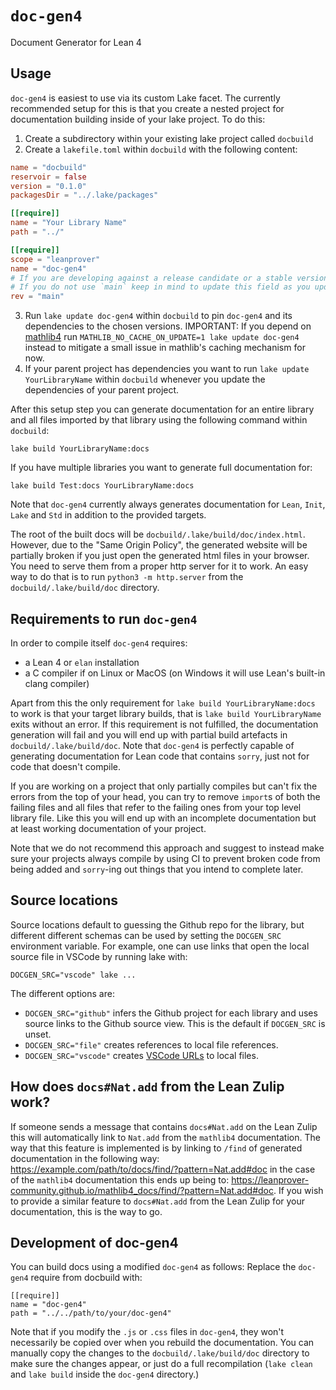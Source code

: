 # `doc-gen4`
Document Generator for Lean 4

## Usage
`doc-gen4` is easiest to use via its custom Lake facet. The currently recommended setup for
this is that you create a nested project for documentation building inside of your lake project.
To do this:
1. Create a subdirectory within your existing lake project called `docbuild`
2. Create a `lakefile.toml` within `docbuild` with the following content:
```toml
name = "docbuild"
reservoir = false
version = "0.1.0"
packagesDir = "../.lake/packages"

[[require]]
name = "Your Library Name"
path = "../"

[[require]]
scope = "leanprover"
name = "doc-gen4"
# If you are developing against a release candidate or a stable version `v4.x`, replace `main` below by `v4.x`.
# If you do not use `main` keep in mind to update this field as you update your Lean version.
rev = "main"
```
3. Run `lake update doc-gen4` within `docbuild` to pin `doc-gen4` and its dependencies to the chosen versions.
   IMPORTANT: If you depend on [mathlib4](https://github.com/leanprover-community/mathlib4) run
   `MATHLIB_NO_CACHE_ON_UPDATE=1 lake update doc-gen4` instead to mitigate a small issue in
   mathlib's caching mechanism for now.
4. If your parent project has dependencies you want to run `lake update YourLibraryName` within
  `docbuild` whenever you update the dependencies of your parent project.

After this setup step you can generate documentation for an entire library and all files imported
by that library using the following command within `docbuild`:
```
lake build YourLibraryName:docs
```
If you have multiple libraries you want to generate full documentation for:
```
lake build Test:docs YourLibraryName:docs
```

Note that `doc-gen4` currently always generates documentation for `Lean`, `Init`, `Lake` and `Std`
in addition to the provided targets.

The root of the built docs will be `docbuild/.lake/build/doc/index.html`.
However, due to the "Same Origin Policy", the generated website will be partially broken if you just
open the generated html files in your browser.  You need to serve them from a proper http server for
it to work. An easy way to do that is to run `python3 -m http.server` from the `docbuild/.lake/build/doc`
directory.

## Requirements to run `doc-gen4`
In order to compile itself `doc-gen4` requires:
- a Lean 4 or `elan` installation
- a C compiler if on Linux or MacOS (on Windows it will use Lean's built-in clang compiler)

Apart from this the only requirement for `lake build YourLibraryName:docs` to work is that your
target library builds, that is `lake build YourLibraryName` exits without an error. If this requirement
is not fulfilled, the documentation generation will fail and you will end up with
partial build artefacts in `docbuild/.lake/build/doc`. Note that `doc-gen4` is perfectly capable of
generating documentation for Lean code that contains `sorry`, just not for code
that doesn't compile.

If you are working on a project that only partially compiles but can't fix the
errors from the top of your head, you can try to remove `import`s of both the failing files
and all files that refer to the failing ones from your top level library file.
Like this you will end up with an incomplete documentation but at least working
documentation of your project.

Note that we do not recommend this approach and suggest to instead make sure your
projects always compile by using CI to prevent broken code from being added and `sorry`-ing
out things that you intend to complete later.

## Source locations

Source locations default to guessing the Github repo for the library, but different different schemas can be used by setting the `DOCGEN_SRC` environment variable.  For
example, one can use links that open the local source file in VSCode by running lake with:
```
DOCGEN_SRC="vscode" lake ...
```

The different options are:

 * `DOCGEN_SRC="github"` infers the
   Github project for each library and uses source links to the Github source view.
   This is the default if `DOCGEN_SRC` is unset.
 * `DOCGEN_SRC="file"` creates references to local file references.
 * `DOCGEN_SRC="vscode"` creates [VSCode URLs](https://code.visualstudio.com/docs/editor/command-line#_opening-vs-code-with-urls) to local files.

## How does `docs#Nat.add` from the Lean Zulip work?
If someone sends a message that contains `docs#Nat.add` on the Lean Zulip this will
automatically link to `Nat.add` from the `mathlib4` documentation. The way that this
feature is implemented is by linking to `/find` of generated documentation in the following way:
<https://example.com/path/to/docs/find/?pattern=Nat.add#doc> in the case of the `mathlib4`
documentation this ends up being to: <https://leanprover-community.github.io/mathlib4_docs/find/?pattern=Nat.add#doc>.
If you wish to provide a similar feature to `docs#Nat.add` from the Lean Zulip for your documentation,
this is the way to go.

## Development of doc-gen4
You can build docs using a modified `doc-gen4` as follows:  Replace the `doc-gen4` require from
docbuild with:
```
[[require]]
name = "doc-gen4"
path = "../../path/to/your/doc-gen4"
```

Note that if you modify the `.js` or `.css` files in `doc-gen4`, they won't necessarily be copied over when
you rebuild the documentation.  You can manually copy the changes to the `docbuild/.lake/build/doc` directory to make
sure the changes appear, or just do a full recompilation (`lake clean` and `lake build` inside the `doc-gen4`
directory.)
